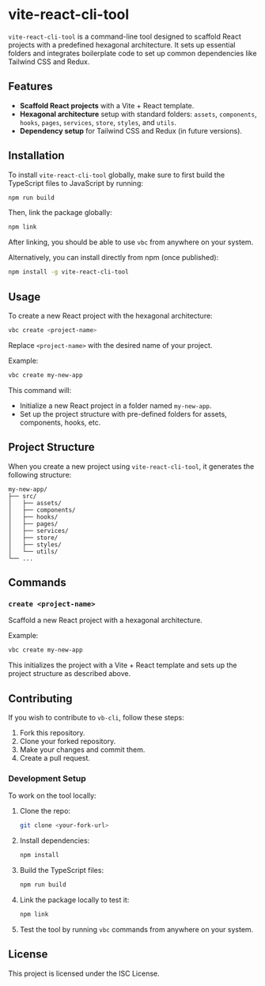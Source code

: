 
# vite-react-cli-tool

`vite-react-cli-tool` is a command-line tool designed to scaffold React projects with a predefined hexagonal architecture. It sets up essential folders and integrates boilerplate code to set up common dependencies like Tailwind CSS and Redux.

## Features

- **Scaffold React projects** with a Vite + React template.
- **Hexagonal architecture** setup with standard folders: `assets`, `components`, `hooks`, `pages`, `services`, `store`, `styles`, and `utils`.
- **Dependency setup** for Tailwind CSS and Redux (in future versions).

## Installation

To install `vite-react-cli-tool` globally, make sure to first build the TypeScript files to JavaScript by running:

```bash
npm run build
```

Then, link the package globally:

```bash
npm link
```

After linking, you should be able to use `vbc` from anywhere on your system.

Alternatively, you can install directly from npm (once published):

```bash
npm install -g vite-react-cli-tool
```

## Usage

To create a new React project with the hexagonal architecture:

```bash
vbc create <project-name>
```

Replace `<project-name>` with the desired name of your project.

Example:

```bash
vbc create my-new-app
```

This command will:
- Initialize a new React project in a folder named `my-new-app`.
- Set up the project structure with pre-defined folders for assets, components, hooks, etc.

## Project Structure

When you create a new project using `vite-react-cli-tool`, it generates the following structure:

```
my-new-app/
├── src/
│   ├── assets/
│   ├── components/
│   ├── hooks/
│   ├── pages/
│   ├── services/
│   ├── store/
│   ├── styles/
│   └── utils/
└── ...
```

## Commands

### `create <project-name>`

Scaffold a new React project with a hexagonal architecture.

Example:

```bash
vbc create my-new-app
```

This initializes the project with a Vite + React template and sets up the project structure as described above.

## Contributing

If you wish to contribute to `vb-cli`, follow these steps:

1. Fork this repository.
2. Clone your forked repository.
3. Make your changes and commit them.
4. Create a pull request.

### Development Setup

To work on the tool locally:

1. Clone the repo:

   ```bash
   git clone <your-fork-url>
   ```

2. Install dependencies:

   ```bash
   npm install
   ```

3. Build the TypeScript files:

   ```bash
   npm run build
   ```

4. Link the package locally to test it:

   ```bash
   npm link
   ```

5. Test the tool by running `vbc` commands from anywhere on your system.

## License

This project is licensed under the ISC License.
